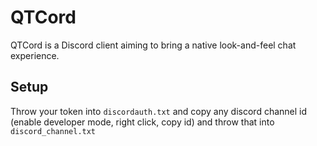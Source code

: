 # QTCord
QTCord is a Discord client aiming to bring a native look-and-feel chat experience.

## Setup
Throw your token into `discordauth.txt` and copy any discord channel id (enable developer mode, right click, copy id) and throw that into `discord_channel.txt`
